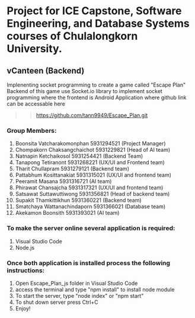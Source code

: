 # Project for ICE Capstone, Software Engineering, and Database Systems courses of Chulalongkorn University.

## vCanteen (Backend)
Implenenting socket programming to create a game called "Escape Plan"
Backend of this game use Socket.io library to implement socket programming where the frontend is Android Application where github link can be accessable here
>> https://github.com/tann9949/Escape_Plan.git

### Group Members:
1.  Boonsita 	Vatcharakomonphan	5931294521 (Project Manager)
2.  Chompakorn 	Chaksangchaichot 	5931229821 (Head of AI team)
3.  Natnapin 	Ketchaikosol 	    5931254421 (Backend Team)
4.  Tanapong 	Tetiranont 	        5931268221 (UX/UI and Frontend team)
5.  Tharit 	    Chullapram 	        5931279121 (Backend team)
5.  Pattabhum 	Kosittanakiat 	    5931315021 (UX/UI and frontend team)
7.  Peeramit 	Masana 	            5931316721 (AI team)
8.  Phirawat 	Chansajcha 	        5931317321 (UX/UI and frontend team)
9.  Satsawat 	Suttawuttiwong 	    5931356821 (Head of backend team)
10. Supakit 	Thamkittikhun 	    5931360221 (Backend team)
11. Smatchaya 	Wattanachindaporn 	5931366021 (Database team)
12. Akekamon 	Boonsith 	        5931393021 (AI team)


### To make the server online several application is required:
1. Visual Studio Code
2. Node.js

### Once both application is installed process the following instructions:
1. Open Escape_Plan_js folder in Visual Studio Code
2. access the terminal and type "npm install" to install node module
3. To start the server, type "node index" or "npm start"
4. To shut down server press Ctrl+C
5. Enjoy!